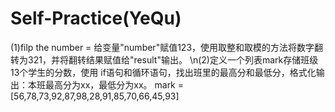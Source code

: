 # Self-Practice(YeQu)
(1)filp the number = 给变量"number"赋值123，使用取整和取模的方法将数字翻转为321，并将翻转结果赋值给"result"输出。
\n(2)定义一个列表mark存储班级13个学生的分数，使用 if语句和循环语句，找出班里的最高分和最低分，格式化输出：本班最高分为xx，最低分为xx。 mark = [56,78,73,92,87,98,28,91,85,70,66,45,93]
